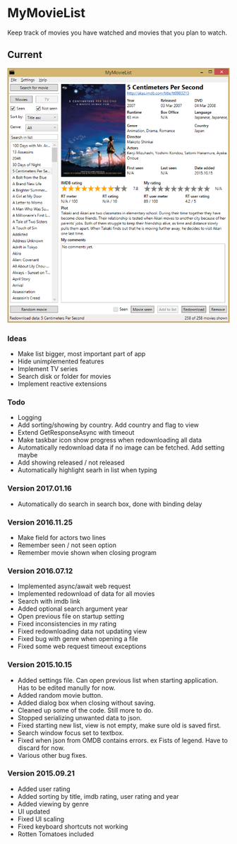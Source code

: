 # MyMovieList

Keep track of movies you have watched and movies that you plan to watch.

## Current 

![Screenshot](/Screenshots/screenshot20170116.png)


### Ideas
 - Make list bigger, most important part of app
 - Hide unimplemented features
 - Implement TV series
 - Search disk or folder for movies
 - Implement reactive extensions

### Todo
 - Logging
 - Add sorting/showing by country. Add country and flag to view
 - Extend GetResponseAsync with timeout
 - Make taskbar icon show progress when redownloading all data
 - Automatically redownload data if no image can be fetched. Add setting maybe
 - Add showing released / not released
 - Automatically highlight searh in list when typing


### Version 2017.01.16
 - Automatically do search in search box, done with binding delay

### Version 2016.11.25
 - Make field for actors two lines
 - Remember seen / not seen option
 - Remember movie shown when closing program

### Version 2016.07.12
 - Implemented async/await web request
 - Implemented redownload of data for all movies
 - Search with imdb link
 - Added optional search argument year
 - Open previous file on startup setting
 - Fixed inconsistencies in my rating
 - Fixed redownloading data not updating view
 - Fixed bug with genre when opening a file
 - Fixed some web request timeout exceptions

### Version 2015.10.15
 - Added settings file. Can open previous list when starting application. Has to be edited manully for now.
 - Added random movie button.
 - Added dialog box when closing without saving.
 - Cleaned up some of the code. Still more to do.
 - Stopped serializing unwanted data to json.
 - Fixed starting new list, view is not empty, make sure old is saved first.
 - Search window focus set to textbox.
 - Fixed when json from OMDB contains errors. ex Fists of legend. Have to discard for now.
 - Various other bug fixes.

### Version 2015.09.21
 - Added user rating
 - Added sorting by title, imdb rating, user rating and year
 - Added viewing by genre
 - UI updated
 - Fixed UI scaling
 - Fixed keyboard shortcuts not working
 - Rotten Tomatoes included



